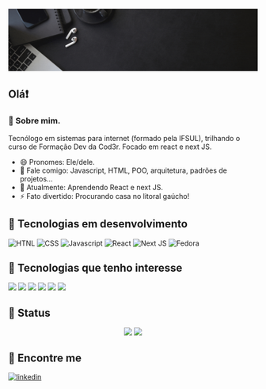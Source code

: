 ![Imagem de Boas Vindas](Black-Minimal-Motivation-Quote-LinkedIn-Banner.gif)

## Olá:heavy_exclamation_mark:

### 🤔 Sobre mim.
Tecnólogo em sistemas para internet (formado pela IFSUL), trilhando o curso de Formação Dev da Cod3r.
Focado em react e next JS.

- 😄 Pronomes: Ele/dele.
- 💬 Fale comigo: Javascript, HTML, POO, arquitetura, padrões de projetos...
- 🌱 Atualmente: Aprendendo React e next JS.
- ⚡  Fato divertido: Procurando casa no litoral gaúcho!

## 🌟 Tecnologias em desenvolvimento
![HTNL](https://img.shields.io/badge/HTML5-E34F26?style=for-the-badge&logo=html5&logoColor=white)
 ![CSS](https://img.shields.io/badge/CSS3-1572B6?style=for-the-badge&logo=css3&logoColor=white)
 ![Javascript](https://img.shields.io/badge/JavaScript-323330?style=for-the-badge&logo=javascript&logoColor=F7DF1E)
 ![React](https://img.shields.io/badge/React-20232A?style=for-the-badge&logo=react&logoColor=61DAFB)
 ![Next JS](https://img.shields.io/badge/next%20js-000000?style=for-the-badge&logo=nextdotjs&logoColor=white)
 ![Fedora](https://img.shields.io/badge/Fedora-294172?style=for-the-badge&logo=fedora&logoColor=white)
 
## 🌠 Tecnologias que tenho interesse 
<img src="https://cdn.jsdelivr.net/gh/devicons/devicon/icons/javascript/javascript-original.svg" width="40"/> <img src="https://cdn.jsdelivr.net/gh/devicons/devicon/icons/html5/html5-plain-wordmark.svg" width="40"/>  <img src="https://cdn.jsdelivr.net/gh/devicons/devicon/icons/css3/css3-plain-wordmark.svg" width="40"/> <img src="https://cdn.jsdelivr.net/gh/devicons/devicon/icons/jest/jest-plain.svg" width="40"/> <img src="https://cdn.jsdelivr.net/gh/devicons/devicon/icons/linux/linux-original.svg" width="40"/>  <img src="https://cdn.jsdelivr.net/gh/devicons/devicon/icons/angularjs/angularjs-original.svg" width="40"/>

## 🚧 Status
<div align="center">

![](http://github-profile-summary-cards.vercel.app/api/cards/profile-details?username=radexRS&theme=dark)
![](http://github-profile-summary-cards.vercel.app/api/cards/stats?username=radexRS&theme=dark)

</div>

## 🔎 Encontre me
[![linkedin](	https://img.shields.io/badge/LinkedIn-0077B5?style=for-the-badge&logo=linkedin&logoColor=white)](https://www.linkedin.com/in/radam%C3%A9s-langner-0814086a/)


<!--
## Trofeis 
[![trophy](https://github-profile-trophy.vercel.app/?username=radexRS&theme=onedark)](https://github.com/ryo-ma/github-profile-trophy)
-->
